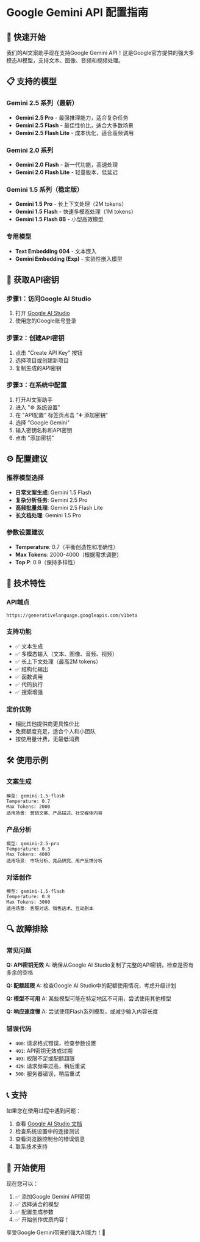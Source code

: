 # Google Gemini API 配置指南

## 🚀 快速开始

我们的AI文案助手现在支持Google Gemini API！这是Google官方提供的强大多模态AI模型，支持文本、图像、音频和视频处理。

## 📋 支持的模型

### Gemini 2.5 系列（最新）
- **Gemini 2.5 Pro** - 最强推理能力，适合复杂任务
- **Gemini 2.5 Flash** - 最佳性价比，适合大多数场景
- **Gemini 2.5 Flash Lite** - 成本优化，适合高频调用

### Gemini 2.0 系列
- **Gemini 2.0 Flash** - 新一代功能，高速处理
- **Gemini 2.0 Flash Lite** - 轻量版本，低延迟

### Gemini 1.5 系列（稳定版）
- **Gemini 1.5 Pro** - 长上下文处理（2M tokens）
- **Gemini 1.5 Flash** - 快速多模态处理（1M tokens）
- **Gemini 1.5 Flash 8B** - 小型高效模型

### 专用模型
- **Text Embedding 004** - 文本嵌入
- **Gemini Embedding (Exp)** - 实验性嵌入模型

## 🔑 获取API密钥

### 步骤1：访问Google AI Studio
1. 打开 [Google AI Studio](https://aistudio.google.com/apikey)
2. 使用您的Google账号登录

### 步骤2：创建API密钥
1. 点击 "Create API Key" 按钮
2. 选择项目或创建新项目
3. 复制生成的API密钥

### 步骤3：在系统中配置
1. 打开AI文案助手
2. 进入 "⚙️ 系统设置"
3. 在 "API配置" 标签页点击 "➕ 添加密钥"
4. 选择 "Google Gemini"
5. 输入密钥名称和API密钥
6. 点击 "添加密钥"

## ⚙️ 配置建议

### 推荐模型选择
- **日常文案生成**: Gemini 1.5 Flash
- **复杂分析任务**: Gemini 2.5 Pro  
- **高频批量处理**: Gemini 2.5 Flash Lite
- **长文档处理**: Gemini 1.5 Pro

### 参数设置建议
- **Temperature**: 0.7（平衡创造性和准确性）
- **Max Tokens**: 2000-4000（根据需求调整）
- **Top P**: 0.9（保持多样性）

## 🔧 技术特性

### API端点
```
https://generativelanguage.googleapis.com/v1beta
```

### 支持功能
- ✅ 文本生成
- ✅ 多模态输入（文本、图像、音频、视频）
- ✅ 长上下文处理（最高2M tokens）
- ✅ 结构化输出
- ✅ 函数调用
- ✅ 代码执行
- ✅ 搜索增强

### 定价优势
- 相比其他提供商更具性价比
- 免费额度充足，适合个人和小团队
- 按使用量计费，无最低消费

## 🛠️ 使用示例

### 文案生成
```
模型: gemini-1.5-flash
Temperature: 0.7
Max Tokens: 2000
适用场景: 营销文案、产品描述、社交媒体内容
```

### 产品分析
```
模型: gemini-2.5-pro
Temperature: 0.3
Max Tokens: 4000
适用场景: 市场分析、竞品研究、用户反馈分析
```

### 对话创作
```
模型: gemini-1.5-flash
Temperature: 0.8
Max Tokens: 3000
适用场景: 客服对话、销售话术、互动剧本
```

## 🔍 故障排除

### 常见问题

**Q: API密钥无效**
A: 确保从Google AI Studio复制了完整的API密钥，检查是否有多余的空格

**Q: 配额超限**
A: 检查Google AI Studio中的配额使用情况，考虑升级计划

**Q: 模型不可用**
A: 某些模型可能在特定地区不可用，尝试使用其他模型

**Q: 响应速度慢**
A: 尝试使用Flash系列模型，或减少输入内容长度

### 错误代码
- `400`: 请求格式错误，检查参数设置
- `401`: API密钥无效或过期
- `403`: 权限不足或配额超限
- `429`: 请求频率过高，稍后重试
- `500`: 服务器错误，稍后重试

## 📞 支持

如果您在使用过程中遇到问题：

1. 查看 [Google AI Studio 文档](https://ai.google.dev/gemini-api/docs)
2. 检查系统设置中的连接测试
3. 查看浏览器控制台的错误信息
4. 联系技术支持

## 🎉 开始使用

现在您可以：
1. ✅ 添加Google Gemini API密钥
2. ✅ 选择适合的模型
3. ✅ 配置生成参数
4. ✅ 开始创作优质内容！

享受Google Gemini带来的强大AI能力！🚀
